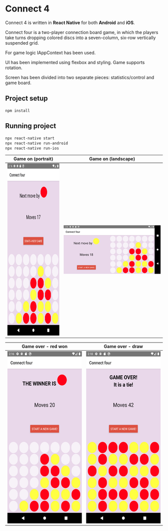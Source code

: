 # Connect 4

Connect 4 is written in **React Native** for both **Android** and **iOS**.

Connect four is a two-player connection board game, in which the players take turns dropping colored discs into a seven-column, six-row vertically suspended grid.

For game logic IAppContext has been used.

UI has been implemented using flexbox and styling. Game supports rotation.

Screen has been divided into two separate pieces: statistics/control and game board.

## Project setup
```
npm install
```
## Running project
```
npx react-native start
npx react-native run-android
npx react-native run-ios
```


Game on (portrait) | Game on (landscape)
------------ | ------------- 
<img src="screenshots/game_on_portrait.png" height="550px"> | <img src="screenshots/game_on_landscape.png" width="550px">


Game over - red won | Game over - draw
------------ | -------------
<img src="screenshots/winner_display.png" height="550px"> | <img src="screenshots/tie_display.png" height="550px">
